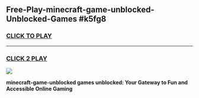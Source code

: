 
## Free-Play-minecraft-game-unblocked-Unblocked-Games #k5fg8
<h3>
<a href="https://news.freeplayer.one?title=minecraft-game-unblocked&ref=8M">CLICK TO PLAY</a></h3>
<hr>

<h3>
<a href="https://news.freeplayer.one?title=minecraft-game-unblocked&ref=8M">CLICK 2 PLAY</a>
  
</h3>

<a href="https://news.freeplayer.one?title=minecraft-game-unblocked&ref=8M"><img src="https://clearcache.store/games.png"></a>


**minecraft-game-unblocked games unblocked: Your Gateway to Fun and Accessible Online Gaming**
